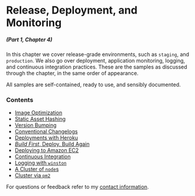 # Release, Deployment, and Monitoring

##### _(Part 1, Chapter 4)_

In this chapter we cover release-grade environments, such as `staging`, and `production`. We also go over deployment, application monitoring, logging, and continuous integration practices. These are the samples as discussed through the chapter, in the same order of appearance.

All samples are self-contained, ready to use, and sensibly documented.

### Contents

- [Image Optimization](https://github.com/bevacqua/buildfirst/tree/master/ch04/01_image-optimization)
- [Static Asset Hashing](https://github.com/bevacqua/buildfirst/tree/master/ch04/02_asset-hashing)
- [Version Bumping](https://github.com/bevacqua/buildfirst/tree/master/ch04/03_version-bump)
- [Conventional Changelogs](https://github.com/bevacqua/buildfirst/tree/master/ch04/04_conventional-changelog)
- [Deployments with Heroku](https://github.com/bevacqua/buildfirst/tree/master/ch04/05_heroku-deployments)
- [_Build First_, Deploy, Build Again](https://github.com/buildfirst/heroku-grunt)
- [Deploying to Amazon EC2](https://github.com/bevacqua/buildfirst/tree/master/ch04/07_aws-deployments)
- [Continuous Integration](https://github.com/buildfirst/ci-by-example)
- [Logging with `winston`](https://github.com/bevacqua/buildfirst/tree/master/ch04/09_logging-with-winston)
- [A Cluster of `node`s](https://github.com/bevacqua/buildfirst/tree/master/ch04/10_a-node-cluster)
- [Cluster via `pm2`](https://github.com/bevacqua/buildfirst/tree/master/ch04/11_cluster-by-pm2)

For questions or feedback refer to my [contact information](https://github.com/bevacqua/buildfirst#feedback).
